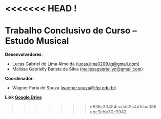 <<<<<<< HEAD
!
=======
# Trabalho Conclusivo de Curso – Estudo Musical

**Desenvolvedores**:
  * Lucas Gabriel de Lima Almeida (lucas.lima0209.lg@gmail.com) 
  * Melissa Gabrielly Batista da Silva (melissagabriellyd@gmail.com)

**Coordenador**: 
* Wagner Faria de Souza (wagner.souza@ifpr.edu.br)

**Link [Google Drive](https://drive.google.com/drive/folders/1P6U7-6_5R_N-JCqc-n9GN992Dz_TntCm)**
>>>>>>> e836c30454ccddc3c4d1daa386ebe3ebb30c3942
